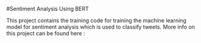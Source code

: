 #Sentiment Analysis Using BERT

This project contains the training code for training the machine learning model for sentiment analysis which is used to classify tweets.
More info on this project can be found here :
